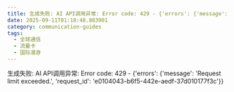 ```yaml
---
title: 生成失败: AI API调用异常: Error code: 429 - {'errors': {'message': 'Request limit exceeded.', 'request_id': '32847eb5-2fa9-43fd-8951-4a26c83f064e'}}
date: 2025-09-11T01:18:48.883901
category: communication-guides
tags:
  - 全球通信
  - 流量卡
  - 国际漫游
---
```


生成失败: AI API调用异常: Error code: 429 - {'errors': {'message': 'Request limit exceeded.', 'request_id': 'e0104043-b6f5-442e-aedf-37d010177f3c'}}
